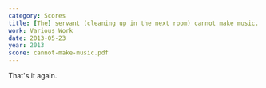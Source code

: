 ```yaml
---
category: Scores
title: [The] servant (cleaning up in the next room) cannot make music.
work: Various Work
date: 2013-05-23
year: 2013
score: cannot-make-music.pdf
---
```


That's it again.

